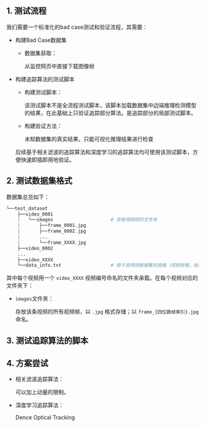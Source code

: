 

## 1. 测试流程



我们需要一个标准化的bad case测试和验证流程，其需要：

- 构建Bad Case数据集

  - 数据集获取：

    从监控网页中直接下载图像帧

- 构建追踪算法的测试脚本

  - 构建测试脚本：

    该测试脚本不是全流程测试脚本，该脚本加载数据集中边端推理检测模型的结果，在此基础上只验证追踪部分算法。是追踪部分的局部测试脚本。

  - 构建验证方法：

    未知数据集的真实结果，只能可视化推理结果进行检查

  后续基于相关滤波的追踪算法和深度学习的追踪算法均可使用该测试脚本，方便快速即插即用地验证。



## 2. 测试数据集格式

数据集总览如下：

```python
└──test_dataset
    ├──video_0001
    |   └──images                     # 存放视频帧的文件夹
    |       ├──frame_0001.jpg
    |       ├──frame_0002.jpg
    |       ...
    |       └──frame_XXXX.jpg
    ├──video_0002 
	...
    ├──video_XXXX
    └──data_info.txt                  # 用于说明该数据集的规格（视频规格，标注规格等）
```

其中每个视频用一个 `video_XXXX` 视频编号命名的文件夹承载。在每个视频对应的文件夹下：

- `images`文件夹：

  存放该条视频的所有视频帧，以 `.jpg` 格式存储；以 `frame_{四位数帧索引}.jpg` 命名。

  

## 3. 测试追踪算法的脚本









## 4. 方案尝试

- 相关滤波追踪算法：

  可以加上动量的限制。

- 深度学习追踪算法：

  Dence Optical Tracking